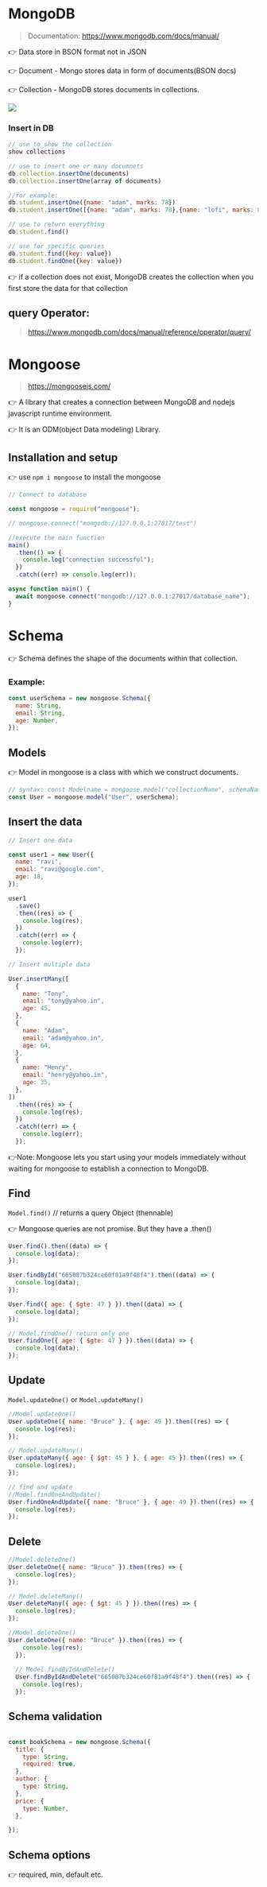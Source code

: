 # MongoDB

> Documentation:
> https://www.mongodb.com/docs/manual/

👉 Data store in BSON format not in JSON

👉 Document - Mongo stores data in form of documents(BSON docs)

👉 Collection - MongoDB stores documents in collections.

<img src="/assets/dbs_stucture.png" >

### Insert in DB

```js
// use to show the collection
show collections

// use to insert one or many documnets
db.collection.insertOne(documents)
db.collection.insertOne(array of documents)

//for example:
db.student.insertOne({name: "adam", marks: 78})
db.student.insertOne([{name: "adam", marks: 78},{name: "lofi", marks: 88}])

// use to return everything
db.student.find()

// use for specific queries
db.student.find({key: value})
db.student.findOne({key: value})
```

👉 if a collection does not exist, MongoDB creates the collection when you first store the data for that collection

## query Operator:

> https://www.mongodb.com/docs/manual/reference/operator/query/

# Mongoose

> https://mongoosejs.com/

👉 A library that creates a connection between MongoDB and nodejs javascript runtime environment.

👉 It is an ODM(object Data modeling) Library.

## Installation and setup

👉 use `npm i mongoose` to install the mongoose

```js
// Connect to database

const mongoose = require("mongoose");

// mongoose.connect("mongodb://127.0.0.1:27017/test")

//execute the main function
main()
  .then(() => {
    console.log("connection successful");
  })
  .catch((err) => console.log(err));

async function main() {
  await mongoose.connect("mongodb://127.0.0.1:27017/database_name");
}
```

# Schema

👉 Schema defines the shape of the documents within that collection.

### Example:

```js
const userSchema = new mongoose.Schema({
  name: String,
  email: String,
  age: Number,
});
```

## Models

👉 Model in mongoose is a class with which we construct documents.

```js
// syntax: const Modelname = mongoose.model("collectionName", schemaName) ModelName === collectionName
const User = mongoose.model("User", userSchema);
```

## Insert the data

```js
// Insert one data

const user1 = new User({
  name: "ravi",
  email: "ravi@google.com",
  age: 18,
});

user1
  .save()
  .then((res) => {
    console.log(res);
  })
  .catch((err) => {
    console.log(err);
  });

// Insert multiple data

User.insertMany([
  {
    name: "Tony",
    email: "tony@yahoo.in",
    age: 45,
  },
  {
    name: "Adam",
    email: "adam@yahoo.in",
    age: 64,
  },
  {
    name: "Henry",
    email: "henry@yahoo.in",
    age: 35,
  },
])
  .then((res) => {
    console.log(res);
  })
  .catch((err) => {
    console.log(err);
  });
```

👉Note: Mongoose lets you start using your models immediately without waiting for mongoose to establish a connection to MongoDB.

## Find

`Model.find()` // returns a query Object (thennable)

👉 Mongoose queries are not promise. But they have a .then()

```js
User.find().then((data) => {
  console.log(data);
});

User.findById("665087b324ce60f81a9f48f4").then((data) => {
  console.log(data);
});

User.find({ age: { $gte: 47 } }).then((data) => {
  console.log(data);
});

// Model.findOne() return only one
User.findOne({ age: { $gte: 47 } }).then((data) => {
  console.log(data);
});
```

## Update

`Model.updateOne()` or `Model.updateMany()`

```js
//Model.updateOne()
User.updateOne({ name: "Bruce" }, { age: 49 }).then((res) => {
  console.log(res);
});

// Model.updateMany()
User.updateMany({ age: { $gt: 45 } }, { age: 45 }).then((res) => {
  console.log(res);
});

// find and update
//Model.findOneAndUpdate()
User.findOneAndUpdate({ name: "Bruce" }, { age: 49 }).then((res) => {
  console.log(res);
});
```

## Delete

```js
//Model.deleteOne()
User.deleteOne({ name: "Bruce" }).then((res) => {
  console.log(res);
});

// Model.deleteMany()
User.deleteMany({ age: { $gt: 45 } }).then((res) => {
  console.log(res);
});

//Model.deleteOne()
User.deleteOne({ name: "Bruce" }).then((res) => {
    console.log(res);
  });
  
  // Model.findByIdAndDelete()
  User.findByIdAndDelete("665087b324ce60f81a9f48f4").then((res) => {
    console.log(res);
  });

```

## Schema validation

```js

const bookSchema = new mongoose.Schema({
  title: {
    type: String,
    required: true,
  },
  author: {
    type: String,
  },
  price: {
    type: Number,
  },

});
```

## Schema options

👉 required, min, default etc.



